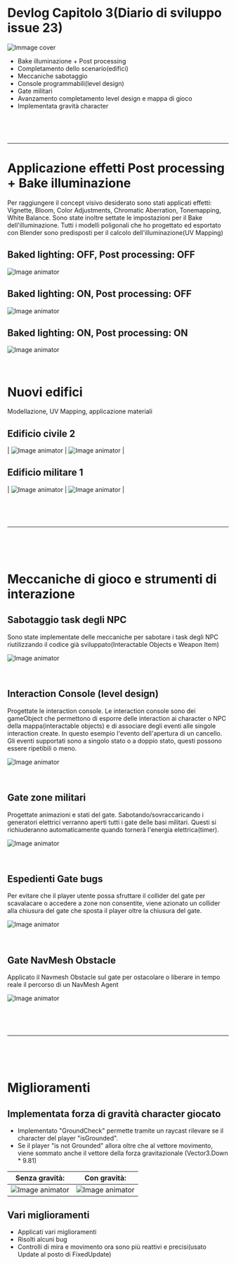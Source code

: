 # Devlog Capitolo 3(Diario di sviluppo issue 23)

![Immage cover](VergeltungCoverIssue.png)
- Bake illuminazione + Post processing
- Completamento dello scenario(edifici)
- Meccaniche sabotaggio
- Console programmabili(level design)
- Gate militari
- Avanzamento completamento level design e mappa di gioco
- Implementata gravità character

<p>&nbsp;</p>
<p>&nbsp;</p>

---

# Applicazione effetti Post processing + Bake illuminazione
Per raggiungere il concept visivo desiderato sono stati applicati effetti: Vignette, Bloom, Color Adjustments, Chromatic Aberration, Tonemapping, White Balance. Sono state inoltre settate le impostazioni per il Bake dell'illuminazione. Tutti i modelli poligonali che ho progettato ed esportato con Blender sono predisposti per il calcolo dell'illuminazione(UV Mapping)

## Baked lighting: OFF, Post processing: OFF
![Image animator](bakeOffNoPostProcessing.png)

## Baked lighting: ON, Post processing: OFF
![Image animator](VergeltungNoPostProcessing.png)

## Baked lighting: ON, Post processing: ON
![Image animator](VergeltungPostProcessing.png)

<p>&nbsp;</p>

# Nuovi edifici
Modellazione, UV Mapping, applicazione materiali

## Edificio civile 2
| ![Image animator](newBuilding1.png) | ![Image animator](newBuilding2.png) |

## Edificio militare 1
| ![Image animator](militarBuilding1.png) | ![Image animator](militarBuilding2.png) |




<p>&nbsp;</p>
<p>&nbsp;</p>

---

<p>&nbsp;</p>
<p>&nbsp;</p>



# Meccaniche di gioco e strumenti di interazione
## Sabotaggio task degli NPC
Sono state implementate delle meccaniche per sabotare i task degli NPC riutilizzando il codice già sviluppato(Interactable Objects e Weapon Item)

![Image animator](VergeltungSabotage.gif)


<p>&nbsp;</p>

## Interaction Console (level design)
Progettate le interaction console. Le interaction console sono dei gameObject che permettono di esporre delle interaction ai character o NPC della mappa(interactable objects) e di associare degli eventi alle singole interaction create. In questo esempio l'evento dell'apertura di un cancello.
Gli eventi supportati sono a singolo stato o a doppio stato, questi possono essere ripetibili o meno.

![Image animator](interactionConsole.png)

<p>&nbsp;</p>

## Gate zone militari
Progettate animazioni e stati del gate.
Sabotando/sovraccaricando i generatori elettrici verranno aperti tutti i gate delle basi militari. Questi si richiuderanno automaticamente quando tornerà l'energia elettrica(timer).

![Image animator](VergeltungGate.gif)

<p>&nbsp;</p>

## Espedienti Gate bugs
Per evitare che il player utente possa sfruttare il collider del gate per scavalacare o accedere a zone non consentite, viene azionato un collider alla chiusura del gate che sposta il player oltre la chiusura del gate.

![Image animator](VergeltungSafeGate.gif)


<p>&nbsp;</p>

## Gate NavMesh Obstacle
Applicato il Navmesh Obstacle sul gate per ostacolare o liberare in tempo reale il percorso di un NavMesh Agent

![Image animator](GateNavMeshObstacle.gif)

<p>&nbsp;</p>
<p>&nbsp;</p>

---

<p>&nbsp;</p>
<p>&nbsp;</p>




# Miglioramenti

## Implementata forza di gravità character giocato
- Implementato "GroundCheck" permette tramite un raycast rilevare se il character del player "isGrounded".
- Se il player "is not Grounded" allora oltre che al vettore movimento, viene sommato anche il vettore della forza gravitazionale (Vector3.Down * 9.81)

| Senza gravità: | Con gravità: |
| ------------- |:-------------:|
| ![Image animator](VergeltungNoGravity.gif) | ![Image animator](VergeltungGravity.gif) |

## Vari miglioramenti
- Applicati vari miglioramenti
- Risolti alcuni bug
- Controlli di mira e movimento ora sono più reattivi e precisi(usato Update al posto di FixedUpdate)
